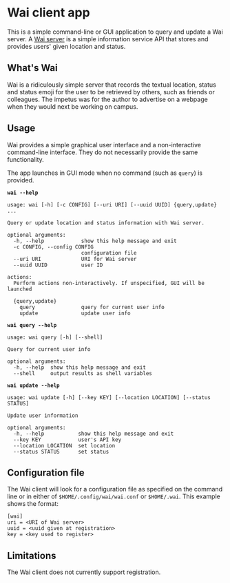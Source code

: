 # Wai client app

This is a simple command-line or GUI application to query and update a Wai
server.  A [Wai server](https://gitlab.com/dlek/wai-server) is a simple
information service API that stores and provides users' given location and
status.

## What's Wai

Wai is a ridiculously simple server that records the textual location, status
and status emoji for the user to be retrieved by others, such as friends or
colleagues.  The impetus was for the author to advertise on a webpage when
they would next be working on campus.

## Usage

Wai provides a simple graphical user interface and a non-interactive
command-line interface.  They do not necessarily provide the same
functionality.

The app launches in GUI mode when no command (such as `query`) is provided.

**`wai --help`**

```
usage: wai [-h] [-c CONFIG] [--uri URI] [--uuid UUID] {query,update} ...

Query or update location and status information with Wai server.

optional arguments:
  -h, --help            show this help message and exit
  -c CONFIG, --config CONFIG
                        configuration file
  --uri URI             URI for Wai server
  --uuid UUID           user ID

actions:
  Perform actions non-interactively. If unspecified, GUI will be launched

  {query,update}
    query               query for current user info
    update              update user info
```

**`wai query --help`**

```
usage: wai query [-h] [--shell]

Query for current user info

optional arguments:
  -h, --help  show this help message and exit
  --shell     output results as shell variables
```

**`wai update --help`**

```
usage: wai update [-h] [--key KEY] [--location LOCATION] [--status STATUS]

Update user information

optional arguments:
  -h, --help           show this help message and exit
  --key KEY            user's API key
  --location LOCATION  set location
  --status STATUS      set status
```

## Configuration file

The Wai client will look for a configuration file as specified on the command
line or in either of `$HOME/.config/wai/wai.conf` or `$HOME/.wai`.  This
example shows the format:

```
[wai]
uri = <URI of Wai server>
uuid = <uuid given at registration>
key = <key used to register>
```

## Limitations

The Wai client does not currently support registration.
